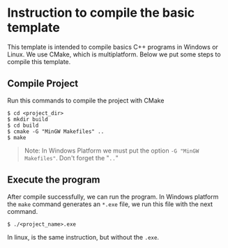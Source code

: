 # Instruction to compile the basic template

This template is intended to compile basics C++ programs in Windows or Linux. We use CMake, which is multiplatform. Below we put some steps to compile this template. 

## Compile Project
Run this commands to compile the project with CMake

```
$ cd <project_dir>
$ mkdir build
$ cd build
$ cmake -G "MinGW Makefiles" ..
$ make
```

> Note: In Windows Platform we must put the option `-G "MinGW Makefiles"`. Don't forget the "`..`"

## Execute the program
After compile successfully, we can run the program. In Windows platform the `make` command generates an `*.exe` file, we run this file with the next command.

```
$ ./<project_name>.exe
```

In linux, is the same instruction, but without the `.exe`.